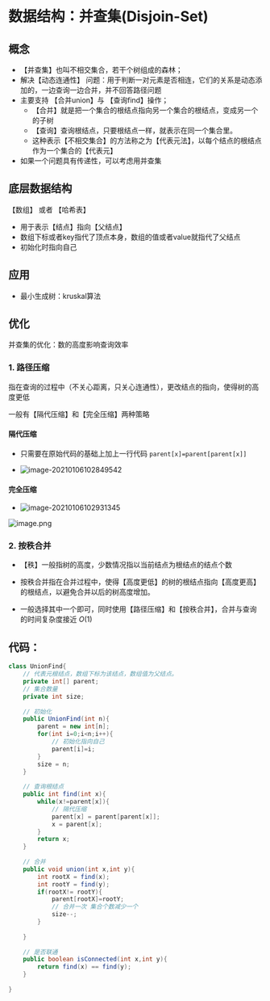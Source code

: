 # 数据结构：并查集(Disjoin-Set)

## 概念

- 【并查集】也叫不相交集合，若干个树组成的森林；
- 解决【动态连通性】 问题：用于判断一对元素是否相连，它们的关系是动态添加的，一边查询一边合并，并不回答路径问题
- 主要支持 【合并union】与 【查询find】操作；
  - 【合并】就是把一个集合的根结点指向另一个集合的根结点，变成另一个的子树
  - 【查询】查询根结点，只要根结点一样，就表示在同一个集合里。
  - 这种表示【不相交集合】的方法称之为【代表元法】，以每个结点的根结点作为一个集合的【代表元】
- 如果一个问题具有传递性，可以考虑用并查集



## 底层数据结构

【数组】 或者 【哈希表】

- 用于表示【结点】指向【父结点】
- 数组下标或者key指代了顶点本身，数组的值或者value就指代了父结点
- 初始化时指向自己



## 应用

- 最小生成树：kruskal算法



## 优化

并查集的优化：数的高度影响查询效率

### 1. 路径压缩

指在查询的过程中（不关心距离，只关心连通性），更改结点的指向，使得树的高度更低

一般有【隔代压缩】和【完全压缩】两种策略

#### 隔代压缩

- 只需要在原始代码的基础上加上一行代码 `parent[x]=parent[parent[x]]`

- ![image-20210106102849542](C:\Users\admin\AppData\Roaming\Typora\typora-user-images\image-20210106102849542.png)

  

#### 完全压缩

- ![image-20210106102931345](C:\Users\admin\AppData\Roaming\Typora\typora-user-images\image-20210106102931345.png)

![image.png](https://pic.leetcode-cn.com/369467f220fbe37910fde8f354f59884f487210dc77a7d8bf6fd4edb467bdf6b-image.png)

### 2. 按秩合并

- 【秩】一般指树的高度，少数情况指以当前结点为根结点的结点个数
- 按秩合并指在合并过程中，使得【高度更低】的树的根结点指向【高度更高】的根结点，以避免合并以后的树高度增加。

- 一般选择其中一个即可，同时使用【路径压缩】和【按秩合并】，合并与查询的时间复杂度接近 $O(1)$

## 代码：

~~~java
class UnionFind{
    // 代表元根结点，数组下标为该结点，数组值为父结点。
    private int[] parent;
    // 集合数量
    private int size;
    
    // 初始化
    public UnionFind(int n){
        parent = new int[n];
        for(int i=0;i<n;i++){
            // 初始化指向自己
			parent[i]=i;
        }
        size = n;
	}
    
    // 查询根结点
    public int find(int x){
        while(x!=parent[x]){
            // 隔代压缩
            parent[x] = parent[parent[x]];
            x = parent[x];
        }
        return x;
    }
    
    // 合并
    public void union(int x,int y){
        int rootX = find(x);
        int rootY = find(y);
        if(rootX!= rootY){
            parent[rootX]=rootY;
            // 合并一次 集合个数减少一个
            size--;
        }
        
    }
    
    // 是否联通
    public boolean isConnected(int x,int y){
        return find(x) == find(y);
    }
    
}
~~~




